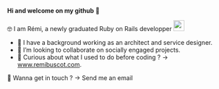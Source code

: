 **Hi and welcome on my github** 👋   


🤓 I am Rémi, a newly graduated Ruby on Rails developper <img src="https://raw.githubusercontent.com/lewagon/fullstack-images/master/uikit/logo.png" width="25" height="25">

- 💬 I have a background working as an architect and service designer.  
- 👯 I’m looking to collaborate on socially engaged projects.  
- 🌱 Curious about what I used to do before coding ? -> www.remibuscot.com. 

📩 Wanna get in touch ? -> Send me an email

